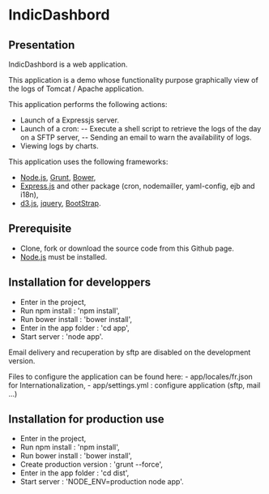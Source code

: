 IndicDashbord
================

Presentation
------------------
IndicDashbord is a web application.

This application is a demo whose functionality purpose graphically view of the logs of Tomcat / Apache application.


This application performs the following actions:
- Launch of a Expressjs server.
- Launch of a cron:
-- Execute a shell script to retrieve the logs of the day on a SFTP server,
-- Sending an email to warn the availability of logs.
- Viewing logs by charts.


This application uses the following frameworks:
- [Node.js](http://nodejs.org/), [Grunt](http://gruntjs.com/), [Bower](http://bower.io/),
- [Express.js]() and other package (cron, nodemailler, yaml-config, ejb and i18n),
- [d3.js](http://d3js.org/), [jquery](http://jquery.com/), [BootStrap](http://getbootstrap.com/).


Prerequisite
---------------------------------------
- Clone, fork or download the source code from this Github page.
- [Node.js](http://nodejs.org/) must be installed.


Installation for developpers
---------------------------------------
- Enter in the project,
- Run npm install : 'npm install',
- Run bower install : 'bower install',
- Enter in the app folder : 'cd app',
- Start server : 'node app'.

Email delivery and recuperation by sftp are disabled on the development version.

Files to configure the application can be found here:
    - app/locales/fr.json for Internationalization,
    - app/settings.yml : configure application (sftp, mail ...)

Installation for production use
---------------------------------------
- Enter in the project,
- Run npm install : 'npm install',
- Run bower install : 'bower install',
- Create production version : 'grunt --force',
- Enter in the app folder : 'cd dist',
- Start server : 'NODE_ENV=production node app'.


